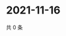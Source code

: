 # 2021-11-16

共 0 条

<!-- BEGIN WEIBO -->
<!-- 最后更新时间 Tue Nov 16 2021 06:14:30 GMT+0800 (China Standard Time) -->

<!-- END WEIBO -->

